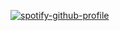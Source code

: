 [![spotify-github-profile](https://spotify-github-profile.vercel.app/api/view?uid=9abfrr6k3wflel0i5qbetetts&cover_image=true&theme=default&show_offline=true&background_color=121212&interchange=true&bar_color=53b14f&bar_color_cover=true)](https://spotify-github-profile.vercel.app/api/view?uid=9abfrr6k3wflel0i5qbetetts&redirect=true)
